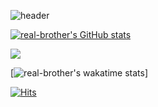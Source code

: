 ![header](https://capsule-render.vercel.app/api?type=waving&color=timeGradient&text=Welcome%20to%20real-brother's%20GitHub%20👋&animation=twinkling&fontSize=35&fontAlignY=40&fontAlign=70&height=200)

[![real-brother's GitHub stats](https://github-readme-stats.vercel.app/api?username=real-brother&theme=tokyonight&show_icons=true)](https://github.com/anuraghazra/github-readme-stats)


<a href="s">
  <img src="https://github-readme-stats.vercel.app/api/top-langs/?username=real-brother&exclude_repo=real-brother.github.io&layout=compact&theme=tokyonight" />
</a>

[![real-brother's wakatime stats](https://github-readme-stats.vercel.app/api/wakatime?username=real-brother)]

[![Hits](https://hits.seeyoufarm.com/api/count/incr/badge.svg?url=https%3A%2F%2Fgithub.com%2Freal-brother%2Fhit-counter&count_bg=%230077C8&title_bg=%23004094&icon=&icon_color=%23A21919&title=hits&edge_flat=false)](https://hits.seeyoufarm.com)